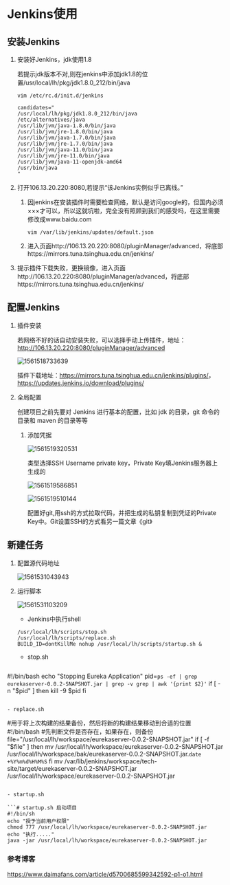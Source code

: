 # Jenkins使用

## 安装Jenkins

1. 安装好Jenkins，jdk使用1.8

   若提示jdk版本不对,则在jenkins中添加jdk1.8的位置/usr/local/lh/pkg/jdk1.8.0_212/bin/java

   ```vim /etc/rc.d/init.d/jenkins
   vim /etc/rc.d/init.d/jenkins
   ```

   ```candidates="
   candidates="
   /usr/local/lh/pkg/jdk1.8.0_212/bin/java
   /etc/alternatives/java
   /usr/lib/jvm/java-1.8.0/bin/java
   /usr/lib/jvm/jre-1.8.0/bin/java
   /usr/lib/jvm/java-1.7.0/bin/java
   /usr/lib/jvm/jre-1.7.0/bin/java
   /usr/lib/jvm/java-11.0/bin/java
   /usr/lib/jvm/jre-11.0/bin/java
   /usr/lib/jvm/java-11-openjdk-amd64
   /usr/bin/java
   "
   
   ```

2. 打开106.13.20.220:8080,若提示“该Jenkins实例似乎已离线。”

   1. 因jenkins在安装插件时需要检查网络，默认是访问google的，但国内必须×××才可以，所以这就坑啦，完全没有照顾到我们的感受吗，在这里需要修改成www.baidu.com

      ```vim /var/lib/jenkins/updates/default.json```

   2. 进入页面http://106.13.20.220:8080/pluginManager/advanced，将底部https://mirrors.tuna.tsinghua.edu.cn/jenkins/

3. 提示插件下载失败，更换镜像，进入页面http://106.13.20.220:8080/pluginManager/advanced，将底部https://mirrors.tuna.tsinghua.edu.cn/jenkins/

## 配置Jenkins

1. 插件安装

   若网络不好的话自动安装失败，可以选择手动上传插件，地址：<http://106.13.20.220:8080/pluginManager/advanced>

   ![1561518733639](C:\Users\Gene.A.Wang\IdeaProjects\tech-docs\assets\img\1561518733639.png)

   插件下载地址：<https://mirrors.tuna.tsinghua.edu.cn/jenkins/plugins/>，<https://updates.jenkins.io/download/plugins/>

2. 全局配置

   创建项目之前先要对 Jenkins 进行基本的配置，比如 jdk 的目录，git 命令的目录和 maven 的目录等等

   1. 添加凭据

      ![1561519320531](C:\Users\Gene.A.Wang\IdeaProjects\tech-docs\tools\assets\img\1561519320531.png)

      类型选择SSH Username private key，Private Key填Jenkins服务器上生成的

      ![1561519586851](C:\Users\Gene.A.Wang\IdeaProjects\tech-docs\tools\assets\img\1561519586851.png)
   
      ![1561519510144](C:\Users\Gene.A.Wang\IdeaProjects\tech-docs\tools\assets\img\1561519510144.png)
   
      配置好git,用ssh的方式拉取代码，并把生成的私钥复制到凭证的Private Key中。Git设置SSH的方式看另一篇文章《git》

## 新建任务

1. 配置源代码地址

   ![1561531043943](C:\Users\Gene.A.Wang\IdeaProjects\tech-docs\tools\assets\img\1561531043943.png)

2. 运行脚本

   ![1561531103209](C:\Users\Gene.A.Wang\IdeaProjects\tech-docs\tools\assets\img\1561531103209.png)

   - Jenkins中执行shell

   ```
   /usr/local/lh/scripts/stop.sh
   /usr/local/lh/scripts/replace.sh
   BUILD_ID=dontKillMe nohup /usr/local/lh/scripts/startup.sh &
   ```
   
   - stop.sh
   
   ```
#!/bin/bash
   echo "Stopping Eureka Application"
pid=`ps -ef | grep eurekaserver-0.0.2-SNAPSHOT.jar | grep -v grep | awk '{print $2}'`
   if [ -n "$pid" ]
   then
      kill -9 $pid
   fi
   ```
   
   - replace.sh
   
   ```
   #用于将上次构建的结果备份，然后将新的构建结果移动到合适的位置
   #!/bin/bash
   #先判断文件是否存在，如果存在，则备份
file="/usr/local/lh/workspace/eurekaserver-0.0.2-SNAPSHOT.jar"
   if [ -f "$file" ]
then
   mv /usr/local/lh/workspace/eurekaserver-0.0.2-SNAPSHOT.jar /usr/local/lh/workspace/bak/eurekaserver-0.0.2-SNAPSHOT.jar.`date +%Y%m%d%H%M%S`
   fi
   mv /var/lib/jenkins/workspace/tech-site/target/eurekaserver-0.0.2-SNAPSHOT.jar /usr/local/lh/workspace/eurekaserver-0.0.2-SNAPSHOT.jar
   
   ```
   
   - startup.sh

   ```# startup.sh 启动项目
#!/bin/sh
   echo "授予当前用户权限"
   chmod 777 /usr/local/lh/workspace/eurekaserver-0.0.2-SNAPSHOT.jar
   echo "执行....."
   java -jar /usr/local/lh/workspace/eurekaserver-0.0.2-SNAPSHOT.jar
   ```


### 参考博客

<https://www.daimafans.com/article/d5700685599342592-p1-o1.html>

